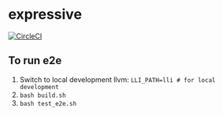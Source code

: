 # expressive

[![CircleCI](https://circleci.com/gh/CarlCui/expressive/tree/master.svg?style=svg)](https://circleci.com/gh/CarlCui/expressive/tree/master)

## To run e2e

1. Switch to local development llvm: `LLI_PATH=lli # for local development`
1. `bash build.sh`
1. `bash test_e2e.sh`